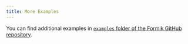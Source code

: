 ```yaml
---
title: More Examples
---
```


You can find additional examples in [`examples` folder of the Formik GitHub repository](https://github.com/formik/formik/tree/master/examples/).
